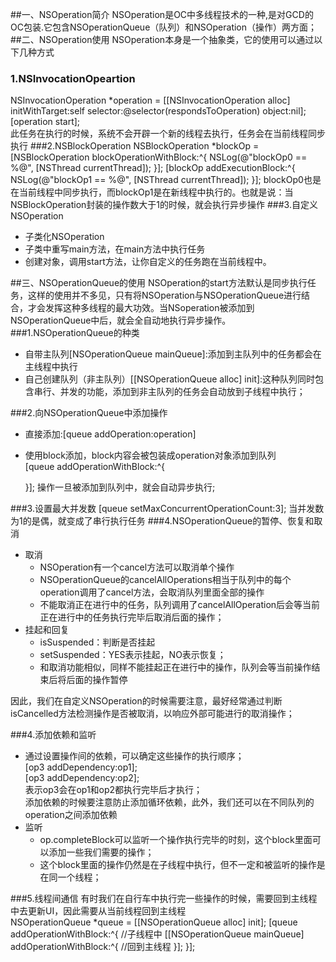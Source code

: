 ##一、NSOperation简介
NSOperation是OC中多线程技术的一种,是对GCD的OC包装.它包含NSOperationQueue（队列）和NSOperation（操作）两方面；
##二、NSOperation使用
NSOperation本身是一个抽象类，它的使用可以通过以下几种方式  
### 1.NSInvocationOpeartion
NSInvocationOperation *operation = [[NSInvocationOperation alloc] initWithTarget:self selector:@selector(respondsToOperation) object:nil];
        [operation start];  
此任务在执行的时候，系统不会开辟一个新的线程去执行，任务会在当前线程同步执行
###2.NSBlockOperation
    NSBlockOperation *blockOp = [NSBlockOperation blockOperationWithBlock:^{
        NSLog(@"blockOp0 == %@", [NSThread currentThread]);
    }];
    [blockOp addExecutionBlock:^{
        NSLog(@"blockOp1 == %@", [NSThread currentThread]);
    }];
    blockOp0也是在当前线程中同步执行，而blockOp1是在新线程中执行的。也就是说：当NSBlockOperation封装的操作数大于1的时候，就会执行异步操作
###3.自定义NSOperation
* 子类化NSOperation
* 子类中重写main方法，在main方法中执行任务
* 创建对象，调用start方法，让你自定义的任务跑在当前线程中。  

##三、NSOperationQueue的使用
NSOperation的start方法默认是同步执行任务，这样的使用并不多见，只有将NSOperation与NSOperationQueue进行结合，才会发挥这种多线程的最大功效。当NSoperation被添加到NSOperationQueue中后，就会全自动地执行异步操作。
###1.NSOperationQueue的种类
* 自带主队列[NSOperationQueue mainQueue]:添加到主队列中的任务都会在主线程中执行
* 自己创建队列（非主队列）[[NSOperationQueue alloc] init]:这种队列同时包含串行、并发的功能，添加到非主队列的任务会自动放到子线程中执行；

###2.向NSOperationQueue中添加操作
* 直接添加:[queue addOperation:operation]
* 使用block添加，block内容会被包装成operation对象添加到队列  
    [queue addOperationWithBlock:^{
        
    }]; 操作一旦被添加到队列中，就会自动异步执行;

###3.设置最大并发数
    [queue setMaxConcurrentOperationCount:3];
    当并发数为1的是偶，就变成了串行执行任务
###4.NSOperationQueue的暂停、恢复和取消
* 取消  
    *  NSOperation有一个cancel方法可以取消单个操作
    *  NSOperationQueue的cancelAllOperations相当于队列中的每个operation调用了cancel方法，会取消队列里面全部的操作
    *  不能取消正在进行中的任务，队列调用了cancelAllOperation后会等当前正在进行中的任务执行完毕后取消后面的操作；
* 挂起和回复
    *  isSuspended：判断是否挂起
    *  setSuspended：YES表示挂起，NO表示恢复；
    *  和取消功能相似，同样不能挂起正在进行中的操作，队列会等当前操作结束后将后面的操作暂停  

因此，我们在自定义NSOperation的时候需要注意，最好经常通过判断isCancelled方法检测操作是否被取消，以响应外部可能进行的取消操作；

###4.添加依赖和监听
* 通过设置操作间的依赖，可以确定这些操作的执行顺序；  
    [op3 addDependency:op1];  
    [op3 addDependency:op2];  
    表示op3会在op1和op2都执行完毕后才执行；  
    添加依赖的时候要注意防止添加循环依赖，此外，我们还可以在不同队列的operation之间添加依赖
* 监听
    *  op.completeBlock可以监听一个操作执行完毕的时刻，这个block里面可以添加一些我们需要的操作；
    *  这个block里面的操作仍然是在子线程中执行，但不一定和被监听的操作是在同一个线程；

###5.线程间通信
    有时我们在自行车中执行完一些操作的时候，需要回到主线程中去更新UI，因此需要从当前线程回到主线程  
        NSOperationQueue *queue = [[NSOperationQueue alloc] init];
    [queue addOperationWithBlock:^{
        //子线程中
        [[NSOperationQueue mainQueue] addOperationWithBlock:^{
            //回到主线程
        }];
    }];
